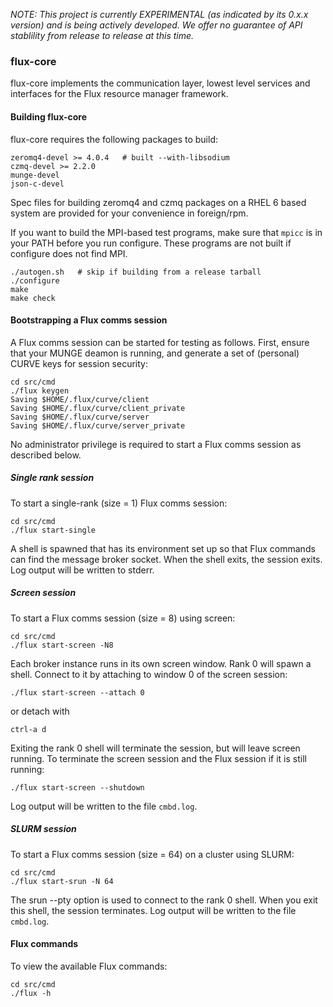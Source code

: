 _NOTE: This project is currently EXPERIMENTAL (as indicated by its
0.x.x version) and is being actively developed.  We offer no guarantee
of API stablility from release to release at this time._

### flux-core

flux-core implements the communication layer, lowest level
services and interfaces for the Flux resource manager framework.

#### Building flux-core

flux-core requires the following packages to build:
```
zeromq4-devel >= 4.0.4   # built --with-libsodium
czmq-devel >= 2.2.0
munge-devel
json-c-devel
```
Spec files for building zeromq4 and czmq packages on a RHEL 6 based
system are provided for your convenience in foreign/rpm.

If you want to build the MPI-based test programs, make sure that
`mpicc` is in your PATH before you run configure.  These programs are
not built if configure does not find MPI.

```
./autogen.sh   # skip if building from a release tarball
./configure
make
make check
```
#### Bootstrapping a Flux comms session

A Flux comms session can be started for testing as follows.
First, ensure that your MUNGE deamon is running, and
generate a set of (personal) CURVE keys for session security:
```
cd src/cmd
./flux keygen
Saving $HOME/.flux/curve/client
Saving $HOME/.flux/curve/client_private
Saving $HOME/.flux/curve/server
Saving $HOME/.flux/curve/server_private
```
No administrator privilege is required to start a Flux comms
session as described below.

##### Single rank session

To start a single-rank (size = 1) Flux comms session:
```
cd src/cmd
./flux start-single
```
A shell is spawned that has its environment set up so that Flux
commands can find the message broker socket.  When the shell exits,
the session exits.  Log output will be written to stderr.

##### Screen session

To start a Flux comms session (size = 8) using screen:
```
cd src/cmd
./flux start-screen -N8
```
Each broker instance runs in its own screen window.
Rank 0 will spawn a shell.   Connect to it by attaching
to window 0 of the screen session:
```
./flux start-screen --attach 0
```
or detach with
```
ctrl-a d
```
Exiting the rank 0 shell will terminate the session, but will
leave screen running.  To terminate the screen session and the Flux
session if it is still running:
```
./flux start-screen --shutdown
```
Log output will be written to the file `cmbd.log`.

##### SLURM session

To start a Flux comms session (size = 64) on a cluster using SLURM:
```
cd src/cmd
./flux start-srun -N 64
```
The srun --pty option is used to connect to the rank 0 shell.
When you exit this shell, the session terminates.
Log output will be written to the file `cmbd.log`.

#### Flux commands

To view the available Flux commands:
```
cd src/cmd
./flux -h
```
